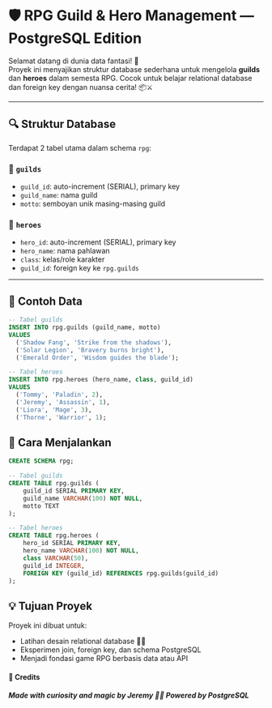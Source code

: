 # 🛡️ RPG Guild & Hero Management — PostgreSQL Edition

Selamat datang di dunia data fantasi! 🌈  
Proyek ini menyajikan struktur database sederhana untuk mengelola **guilds** dan **heroes** dalam semesta RPG. Cocok untuk belajar relational database dan foreign key dengan nuansa cerita! 📦⚔️

---

## 🔍 Struktur Database

Terdapat 2 tabel utama dalam schema `rpg`:

### 🏰 `guilds`

- `guild_id`: auto-increment (SERIAL), primary key
- `guild_name`: nama guild
- `motto`: semboyan unik masing-masing guild

### 🧙 `heroes`

- `hero_id`: auto-increment (SERIAL), primary key
- `hero_name`: nama pahlawan
- `class`: kelas/role karakter
- `guild_id`: foreign key ke `rpg.guilds`

---

## 🧪 Contoh Data

```sql
-- Tabel guilds
INSERT INTO rpg.guilds (guild_name, motto)
VALUES
  ('Shadow Fang', 'Strike from the shadows'),
  ('Solar Legion', 'Bravery burns bright'),
  ('Emerald Order', 'Wisdom guides the blade');

-- Tabel heroes
INSERT INTO rpg.heroes (hero_name, class, guild_id)
VALUES
  ('Tommy', 'Paladin', 2),
  ('Jeremy', 'Assassin', 1),
  ('Liora', 'Mage', 3),
  ('Thorne', 'Warrior', 1);
```

## 🚀 Cara Menjalankan

```sql
CREATE SCHEMA rpg;
```

```sql
-- Tabel guilds
CREATE TABLE rpg.guilds (
    guild_id SERIAL PRIMARY KEY,
    guild_name VARCHAR(100) NOT NULL,
    motto TEXT
);

-- Tabel heroes
CREATE TABLE rpg.heroes (
    hero_id SERIAL PRIMARY KEY,
    hero_name VARCHAR(100) NOT NULL,
    class VARCHAR(50),
    guild_id INTEGER,
    FOREIGN KEY (guild_id) REFERENCES rpg.guilds(guild_id)
);

```

## 💡 Tujuan Proyek

Proyek ini dibuat untuk:

- Latihan desain relational database 👨‍🏫
- Eksperimen join, foreign key, dan schema PostgreSQL
- Menjadi fondasi game RPG berbasis data atau API

#### 🌟 Credits

##### Made with curiosity and magic by Jeremy 🧙✨ Powered by PostgreSQL
